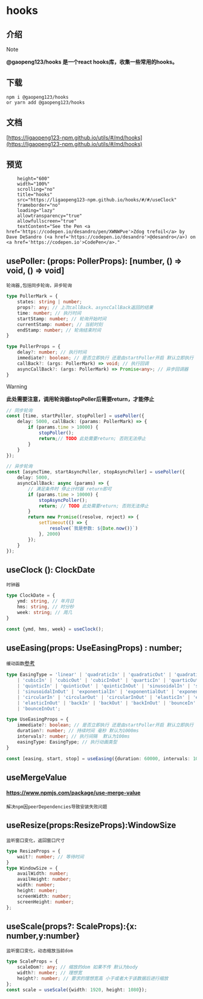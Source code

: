 # hooks

## 介绍

> [!NOTE]
> **@gaopeng123/hooks 是一个react hooks库，收集一些常用的hooks。**
>

## 下载

```shell
npm i @gaopeng123/hooks
or yarn add @gaopeng123/hooks
```

## 文档

[https://ligaopeng123-npm.github.io/utils/#/md/hooks](https://ligaopeng123-npm.github.io/utils/#/md/hooks)

## 预览

```iframe
    height="600"
    width="100%"
    scrolling="no"
    title="hooks"
    src="https://ligaopeng123-npm.github.io/hooks/#/#/useClock"
    frameborder="no"
    loading="lazy"
    allowtransparency="true"
    allowfullscreen="true"
    textContent="See the Pen <a href='https://codepen.io/desandro/pen/XWNWPve'>Zdog trefoil</a> by Dave DeSandro (<a href='https://codepen.io/desandro'>@desandro</a>) on <a href='https://codepen.io'>CodePen</a>."
```

## usePoller: (props: PollerProps): [number, () => void, () => void]

`轮询器,包括同步轮询，异步轮询`

```typescript
type PollerMark = {
    states: string | number;
    props?: any; // 上次callBack、asyncCallBack返回的结果
    time: number; // 执行时间
    startStamp: number; // 轮询开始时间
    currentStamp: number; // 当前时刻
    endStamp: number; // 轮询结束时间
}

type PollerProps = {
    delay?: number; // 执行时间
    immediate?: boolean; // 是否立即执行 还是由startPoller开启 默认立即执行
    callBack?: (args: PollerMark) => void; // 执行回调
    asyncCallBack?: (args: PollerMark) => Promise<any>; // 异步回调器
}
```

> [!WARNING]
> **此处需要注意，调用轮询器stopPoller后需要return，才能停止**

```typescript
// 同步轮询
const [time, startPoller, stopPoller] = usePoller({
    delay: 5000, callBack: (params: PollerMark) => {
        if (params.time > 10000) {
            stopPoller();
            return;// TODO 此处需要return; 否则无法停止
        }
    }
});

```

```typescript
// 异步轮询
const [asyncTime, startAsyncPoller, stopAsyncPoller] = usePoller({
    delay: 5000,
    asyncCallBack: async (params) => {
        // 满足条件时 停止计时器 return即可
        if (params.time > 10000) {
            stopAsyncPoller();
            return; // TODO 此处需要return; 否则无法停止
        }
        return new Promise((resolve, reject) => {
            setTimeout(() => {
                resolve(`我是参数: ${Date.now()}`)
            }, 2000)
        });
    }
});
```

## useClock (): ClockDate

`时钟器`

```typescript
type ClockDate = {
    ymd: string, // 年月日
    hms: string, // 时分秒
    week: string; // 周几
}

const {ymd, hms, week} = useClock();
```

## useEasing(props: UseEasingProps) : number;

`缓动函数`[参考](https://echarts.apache.org/examples/zh/editor.html?c=line-easing)

```typescript
type EasingType = 'linear' | 'quadraticIn' | 'quadraticOut' | 'quadraticInOut'
    | 'cubicIn' | 'cubicOut' | 'cubicInOut' | 'quarticIn' | 'quarticOut' | 'quarticInOut'
    | 'quinticIn' | 'quinticOut' | 'quinticInOut' | 'sinusoidalIn' | 'sinusoidalOut'
    | 'sinusoidalInOut' | 'exponentialIn' | 'exponentialOut' | 'exponentialInOut'
    | 'circularIn' | 'circularOut' | 'circularInOut' | 'elasticIn' | 'elasticOut'
    | 'elasticInOut' | 'backIn' | 'backOut' | 'backInOut' | 'bounceIn' | 'bounceOut'
    | 'bounceInOut';

type UseEasingProps = {
    immediate?: boolean; // 是否立即执行 还是由startPoller开启 默认立即执行
    duration?: number; // 持续时间 毫秒 默认为1000ms
    intervals?: number; // 执行间隔  默认为100ms
    easingType: EasingType; // 执行动画类型
}

const [easing, start, stop] = useEasing({duration: 60000, intervals: 1000, easingType: 'cubicOut'}); // 0 - 1之间的数
```

## useMergeValue

#### https://www.npmjs.com/package/use-merge-value

`解决npm因peerDependencies导致安装失败问题`

## useResize(props:ResizeProps):WindowSize

`监听窗口变化，返回窗口尺寸`

```typescript
type ResizeProps = {
    wait?: number; // 等待时间
}
type WindowSize = {
    availWidth: number;
    availHeight: number;
    width: number;
    height: number;
    screenWidth: number;
    screenHeight: number;
};
```

## useScale(props?: ScaleProps):{x: number,y:number}

`监听窗口变化，动态缩放当前dom`

```typescript
type ScaleProps = {
    scaleDom?: any; // 缩放的dom 如果不传 默认为body
    width?: number; // 理想宽
    height?: number; // 要求的理想宽高 小于或者大于该数据后进行缩放
};
const scale = useScale({width: 1920, height: 1080});
```
